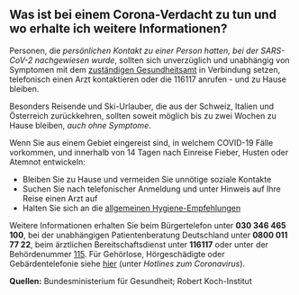 ## Was ist bei einem Corona-Verdacht zu tun und wo erhalte ich weitere Informationen?

Personen, die _persönlichen Kontakt zu einer Person hatten, bei der SARS-CoV-2 nachgewiesen wurde_, sollten sich unverzüglich und unabhängig von Symptomen mit dem [zuständigen Gesundheitsamt](https://tools.rki.de/plztool) in Verbindung setzen, telefonisch einen Arzt kontaktieren oder die 116117 anrufen - und zu Hause bleiben.

Besonders Reisende und Ski-Urlauber, die aus der Schweiz, Italien und Österreich zurückkehren, sollten soweit möglich bis zu zwei Wochen zu Hause bleiben, _auch ohne Symptome_.

Wenn Sie aus einem Gebiet eingereist sind, in welchem COVID-19 Fälle vorkommen, und innerhalb von 14 Tagen nach Einreise Fieber, Husten oder Atemnot entwickeln:

- Bleiben Sie zu Hause und vermeiden Sie unnötige soziale Kontakte
- Suchen Sie nach telefonischer Anmeldung und unter Hinweis auf Ihre Reise einen Arzt auf
- Halten Sie sich an die [allgemeinen Hygiene-Empfehlungen](https://www.kbv.de/media/sp/Poster_10_Hygienetipps.pdf)

Weitere Informationen erhalten Sie beim Bürgertelefon unter **030 346 465 100**, bei der unabhängigen Patientenberatung Deutschland unter **0800 011 77 22**, beim ärztlichen Bereitschaftsdienst unter **116117** oder unter der Behördenummer [115](www.115.de). Für Gehörlose, Hörgeschädigte oder Gebärdentelefonie siehe [hier](https://www.bundesgesundheitsministerium.de/coronavirus.html) (unter _Hotlines zum Coronavirus_).

**Quellen:** Bundesministerium für Gesundheit; Robert Koch-Institut

